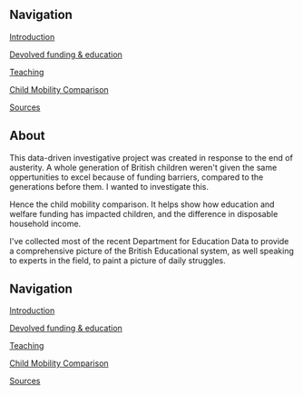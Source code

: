 ## Navigation

[Introduction](https://leiareid.github.io/austerity/)

[Devolved funding & education](https://leiareid.github.io/funding/)

[Teaching](https://leiareid.github.io/teaching/)

[Child Mobility Comparison](https://leiareid.github.io/comparison/)

[Sources](https://leiareid.github.io/sources/)

## About

This data-driven investigative project was created in response to the end of austerity. A whole generation of British children weren't given the same oppertunities to excel because of funding barriers, compared to the generations before them. I wanted to investigate this. 

Hence the child mobility comparison. It helps show how education and welfare funding has impacted children, and the difference in disposable household income.

I've collected most of the recent Department for Education Data to provide a comprehensive picture of the British Educational system, as well speaking to experts in the field, to paint a picture of daily struggles. 


## Navigation

[Introduction](https://leiareid.github.io/austerity/)

[Devolved funding & education](https://leiareid.github.io/funding/)

[Teaching](https://leiareid.github.io/teaching/)

[Child Mobility Comparison](https://leiareid.github.io/comparison/)

[Sources](https://leiareid.github.io/sources/)
